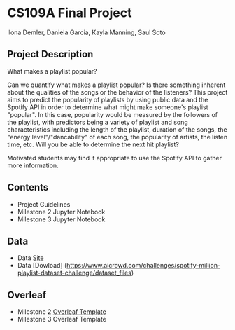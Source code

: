 # CS109A Final Project

Ilona Demler, Daniela Garcia, Kayla Manning, Saul Soto

## Project Description

What makes a playlist popular?

Can we quantify what makes a playlist popular? Is there something inherent about the qualities of the songs or the behavior of the listeners? This project aims to predict the popularity of playlists by using public data and the Spotify API in order to determine what might make someone's playlist "popular". In this case, popularity would be measured by the followers of the playlist, with predictors being a variety of playlist and song characteristics including the length of the playlist, duration of the songs, the "energy level"/"dancability" of each song, the popularity of artists, the listen time, etc. Will you be able to determine the next hit playlist?

Motivated students may find it appropriate to use the Spotify API to gather more information.

## Contents

- Project Guidelines
- Milestone 2 Jupyter Notebook
- Milestone 3 Jupyter Notebook

## Data
- Data [Site](https://www.aicrowd.com/challenges/spotify-million-playlist-dataset-challenge)
- Data [Dowload] (https://www.aicrowd.com/challenges/spotify-million-playlist-dataset-challenge/dataset_files)

## Overleaf

- Milestone 2 [Overleaf Template](https://www.overleaf.com/3316578227zhhjypgtmjqq)
- Milestone 3 Overleaf Template
